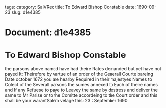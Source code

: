 tags: 
category: SalVRec
title: To Edward Bishop Constable
date: 1690-09-23
slug: d1e4385




# Document: d1e4385


# To Edward Bishop Constable 

the parsons above named have had theire Rates demanded but yet have not payed It: Theirefore by vartue of an order of the Generall Courte bareing Date october 1672 you are hearby Required in their majestyes Names to Colect of the Severall parsons the sumes annexed to Each of theire names and If any Refuese to paye to Leavey the same by destress and deliver the same to Mr Parise or to the Comitte accordeing to the Court order and this shall be your warantSalem velage this: 23 : September 1690
